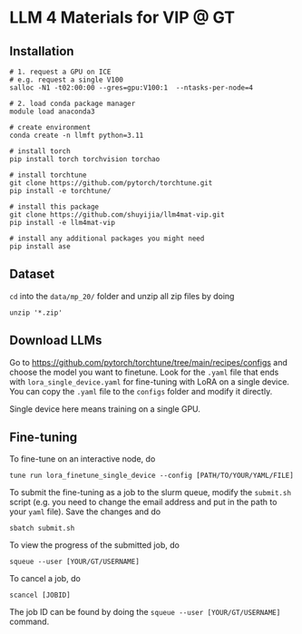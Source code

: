 # LLM 4 Materials for VIP @ GT

## Installation
```
# 1. request a GPU on ICE
# e.g. request a single V100
salloc -N1 -t02:00:00 --gres=gpu:V100:1  --ntasks-per-node=4

# 2. load conda package manager
module load anaconda3

# create environment
conda create -n llmft python=3.11

# install torch
pip install torch torchvision torchao

# install torchtune
git clone https://github.com/pytorch/torchtune.git
pip install -e torchtune/

# install this package
git clone https://github.com/shuyijia/llm4mat-vip.git
pip install -e llm4mat-vip

# install any additional packages you might need
pip install ase
```

## Dataset
`cd` into the `data/mp_20/` folder and unzip all zip files by doing
```
unzip '*.zip'
```

## Download LLMs
Go to https://github.com/pytorch/torchtune/tree/main/recipes/configs and choose the model you want to finetune. Look for the `.yaml` file that ends with `lora_single_device.yaml` for fine-tuning with LoRA on a single device. You can copy the `.yaml` file to the `configs` folder and modify it directly.

Single device here means training on a single GPU.

## Fine-tuning
To fine-tune on an interactive node, do
```
tune run lora_finetune_single_device --config [PATH/TO/YOUR/YAML/FILE]
```

To submit the fine-tuning as a job to the slurm queue, modify the `submit.sh` script (e.g. you need to change the email address and put in the path to your `yaml` file). Save the changes and do
```
sbatch submit.sh
```

To view the progress of the submitted job, do
```
squeue --user [YOUR/GT/USERNAME]
```
To cancel a job, do
```
scancel [JOBID]
```
The job ID can be found by doing the `squeue --user [YOUR/GT/USERNAME]` command.